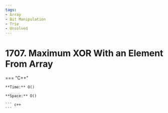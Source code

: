```yaml
---
tags:
- Array
- Bit Manipulation
- Trie
- Unsolved
---
```



# 1707. Maximum XOR With an Element From Array

=== "C++"

    **Time:** O()

    **Space:** O()

    ``` c++
    ```